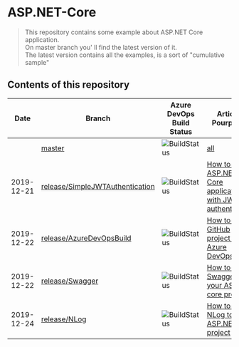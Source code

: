 # ASP.NET-Core

> This repository contains some example about ASP.NET Core application.<br/>
> On master branch you' ll find the latest version of it.<br/>
> The latest version contains all the examples, is a sort of "cumulative sample"

## Contents of this repository

| Date       | Branch                                                                                                               | Azure DevOps Build Status                                                                                                                                  | Article / Pourpouse
|------------|----------------------------------------------------------------------------------------------------------------------|------------------------------------------------------------------------------------------------------------------------------------------------------------|----------------------------------|
|            | [master](https://github.com/dzoccarato/ASP.NET-Core/tree/master)                                                     | ![BuildStatus](https://dev.azure.com/dzoccarato/GitHub%20projects/_apis/build/status/dzoccarato.ASP.NET-Core?branchName=master)                            | [all](https://www.davidezoccarato.cloud/category/asp-net-core/) |
| 2019-12-21 | [release/SimpleJWTAuthentication](https://github.com/dzoccarato/ASP.NET-Core/tree/release/SimpleJWTAuthentication)   | ![BuildStatus](https://dev.azure.com/dzoccarato/GitHub%20projects/_apis/build/status/dzoccarato.ASP.NET-Core?branchName=release%2FSimpleJWTAuthentication) | [How to build ASP.NET Core application with JWT authentication](https://www.davidezoccarato.cloud/how-to-build-asp-net-core-application-with-jwt-authentication/) |
| 2019-12-22 | [release/AzureDevOpsBuild](https://github.com/dzoccarato/ASP.NET-Core/tree/release/AzureDevOpsBuild)                 | ![BuildStatus](https://dev.azure.com/dzoccarato/GitHub%20projects/_apis/build/status/dzoccarato.ASP.NET-Core?branchName=release%2FAzureDevOpsBuild)        | [How to build GitHub project with Azure DevOps](https://www.davidezoccarato.cloud/how-to-build-asp-net-core-application-with-jwt-authentication/) |
| 2019-12-22 | [release/Swagger](https://github.com/dzoccarato/ASP.NET-Core/tree/release/Swagger)                                   | ![BuildStatus](https://dev.azure.com/dzoccarato/GitHub%20projects/_apis/build/status/dzoccarato.ASP.NET-Core?branchName=release%2FSwagger)                 | [How to add Swagger to your ASP.NET core project](https://www.davidezoccarato.cloud/how-to-add-swagger-to-your-asp-net-core-project/) |
| 2019-12-24 | [release/NLog](https://github.com/dzoccarato/ASP.NET-Core/tree/release/NLog)                                         | ![BuildStatus](https://dev.azure.com/dzoccarato/GitHub%20projects/_apis/build/status/dzoccarato.ASP.NET-Core?branchName=release%2FNLog)                    | [How to add NLog to your ASP.NET core project](https://www.davidezoccarato.cloud/nlog-an-asp-net-core-logger-provider/) |
